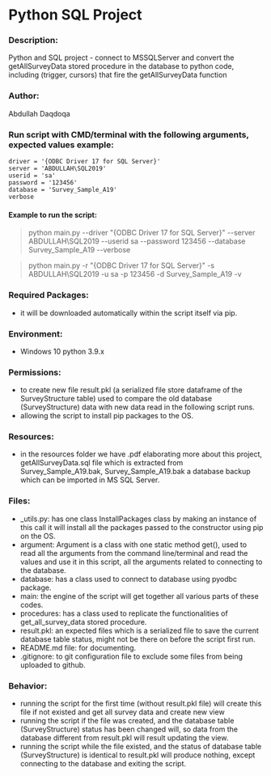 # Python SQL Project

### Description:
Python and SQL project - connect to MSSQLServer and convert the getAllSurveyData stored procedure in the database to python code, 
including (trigger, cursors) that fire the getAllSurveyData function



### Author: 
Abdullah Daqdoqa



### Run script with CMD/terminal with the following arguments, expected values example:

    driver = '{ODBC Driver 17 for SQL Server}'
    server = 'ABDULLAH\SQL2019'
    userid = 'sa'
    password = '123456'
    database = 'Survey_Sample_A19'
    verbose

#### Example to run the script: 
> python main.py --driver "{ODBC Driver 17 for SQL Server}" --server ABDULLAH\SQL2019 --userid sa --password 123456 --database Survey_Sample_A19 --verbose

> python main.py -r "{ODBC Driver 17 for SQL Server}" -s ABDULLAH\SQL2019 -u sa -p 123456 -d Survey_Sample_A19 -v



### Required Packages:
- it will be downloaded automatically within the script itself via pip.



### Environment:
- Windows 10 python 3.9.x



### Permissions:
- to create new file result.pkl (a serialized file store dataframe of the SurveyStructure table) 
      used to compare the old database (SurveyStructure) data with new data read in the following script runs.
- allowing the script to install pip packages to the OS.



### Resources:
- in the resources folder we have .pdf elaborating more about this project, 
    getAllSurveyData.sql file which is extracted from Survey_Sample_A19.bak,
    Survey_Sample_A19.bak a database backup which can be imported in MS SQL Server.



### Files:
- _utils.py: has one class InstallPackages class by making an instance of this call it will install all the packages passed 
        to the constructor using pip on the OS.
- argument: Argument is a class with one static method get(), used to read all the arguments from the command line/terminal 
        and read the values and use it in this script, all the arguments related to connecting to the database.
- database: has a class used to connect to database using pyodbc package.
- main: the engine of the script will get together all various parts of these codes.
- procedures: has a class used to replicate the functionalities of get_all_survey_data stored procedure.
- result.pkl: an expected files which is a serialized file to save the current database table status, 
        might not be there on before the script first run.
- README.md file: for documenting.
- .gitignore: to git configuration file to exclude some files from being uploaded to github.




### Behavior:
- running the script for the first time (without result.pkl file) will create this file if not existed and get all survey data and create new view
- running the script if the file was created, and the database table (SurveyStructure) status has been changed will, so data 
        from the database different from result.pkl will result updating the view.
- running the script while the file existed, and the status of database table (SurveyStructure) is identical to result.pkl will produce nothing,
        except connecting to the database and exiting the script.
